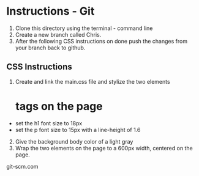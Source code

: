 # Instructions - Git

1. Clone this directory using the terminal - command line
2. Create a new branch called Chris.
3. After the following CSS instructions on done push the changes from your branch back to github.

## CSS Instructions

1. Create and link the main.css file and stylize the two elements <p> <h1> tags on the page

- set the h1 font size to 18px
- set the p font size to 15px with a line-height of 1.6

2. Give the background body color of a light gray
3. Wrap the two elements on the page to a 600px width, centered on the page.


git-scm.com